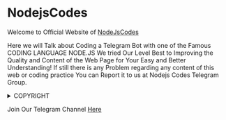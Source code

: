 # NodejsCodes

Welcome to Official Website of [NodeJsCodes](https://telegram.me/nodejscodes)

Here we will Talk about Coding a Telegram Bot with one of the Famous CODING LANGUAGE NODE.JS
We tried Our Level Best to Improving the Quality and Content of the Web Page for Your Easy and Better Understanding! 
If still there is any Problem regarding any content of this web or coding practice You can Report it to us at Nodejs Codes Telegram Group.

<details><summary>COPYRIGHT</summary>
<p>
Any Content Shown here is for only Educational Purpose and not for financial purposes. The contents shown are the Property of their Respective Owners/Websites. We do not claim any Copyright of their content.
</p>
</details>

Join Our Telegram Channel [Here](https://telegram.me/nodejscodes)
